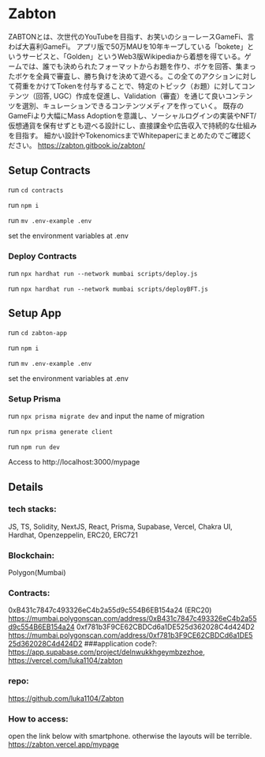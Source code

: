 # Zabton
ZABTONとは、次世代のYouTubeを目指す、お笑いのショーレースGameFi、言わば大喜利GameFi。
アプリ版で50万MAUを10年キープしている「bokete」というサービスと、「Golden」というWeb3版Wikipediaから着想を得ている。ゲームでは、誰でも決められたフォーマットからお題を作り、ボケを回答、集まったボケを全員で審査し、勝ち負けを決めて遊べる。この全てのアクションに対して荷重をかけてTokenを付与することで、特定のトピック（お題）に対してコンテンツ（回答, UGC）作成を促進し、Validation（審査）を通じて良いコンテンツを選別、キュレーションできるコンテンツメディアを作っていく。
既存のGameFiより大幅にMass Adoptionを意識し、ソーシャルログインの実装やNFT/仮想通貨を保有せずとも遊べる設計にし、直接課金や広告収入で持続的な仕組みを目指す。
細かい設計やTokenomicsまでWhitepaperにまとめたのでご確認ください。
https://zabton.gitbook.io/zabton/

## Setup Contracts

run ```cd contracts```

run ```npm i```

run ```mv .env-example .env```

set the environment variables at .env

### Deploy Contracts

run ```npx hardhat run --network mumbai scripts/deploy.js```

run ```npx hardhat run --network mumbai scripts/deployBFT.js```

## Setup App

run ```cd zabton-app```

run ```npm i```

run ```mv .env-example .env```

set the environment variables at .env

### Setup Prisma

run ```npx prisma migrate dev``` and input the name of migration

run ```npx prisma generate client```

run ```npm run dev```

Access to http://localhost:3000/mypage

## Details 

### tech stacks: 
JS, TS, Solidity, NextJS, React, Prisma, Supabase, Vercel, Chakra UI, Hardhat,  Openzeppelin, ERC20, ERC721
### Blockchain: 
Polygon(Mumbai)
### Contracts: 
0xB431c7847c493326eC4b2a55d9c554B6EB154a24 (ERC20)
https://mumbai.polygonscan.com/address/0xB431c7847c493326eC4b2a55d9c554B6EB154a24
0xf781b3F9CE62CBDCd6a1DE525d362028C4d424D2
https://mumbai.polygonscan.com/address/0xf781b3F9CE62CBDCd6a1DE525d362028C4d424D2
###application code?: 
https://app.supabase.com/project/delnwukkhgeymbzezhoe,
https://vercel.com/luka1104/zabton

### repo: 
https://github.com/luka1104/Zabton
### How to access: 
open the link below with smartphone. otherwise the layouts will be terrible.<br>
https://zabton.vercel.app/mypage
